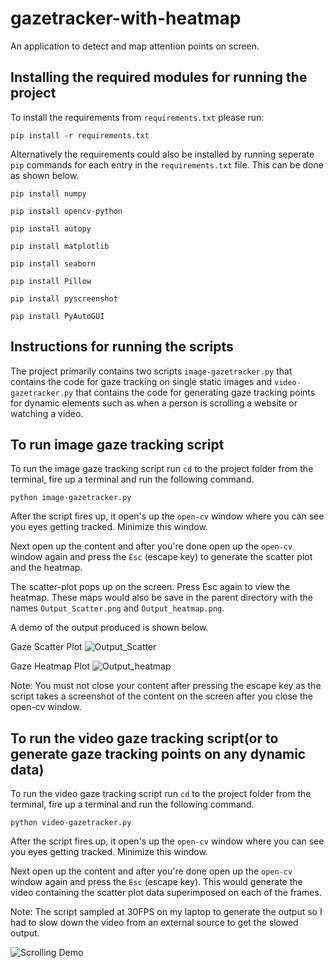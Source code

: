 # gazetracker-with-heatmap
 An application to detect and map attention points on screen.

## Installing the required modules for running the project

To install the requirements from `requirements.txt` please run:

`pip install -r requirements.txt`

Alternatively the requirements could also be installed by running seperate `pip` commands for each entry in the `requirements.txt` file. This can be done as shown below.

`pip install numpy`

`pip install opencv-python`

`pip install autopy`

`pip install matplotlib`

`pip install seaborn`

`pip install Pillow`

`pip install pyscreenshot`

`pip install PyAutoGUI`


## Instructions for running the scripts

The project primarily contains two  scripts `image-gazetracker.py` that contains the code for gaze tracking on single static images and `video-gazetracker.py` that contains the code for generating gaze tracking points for dynamic elements such as when a person is scrolling a website or watching a video.

## To run image gaze tracking script

To run the image gaze tracking script run `cd` to the project folder from the terminal, fire up a terminal and run the following command.

`python image-gazetracker.py`

After the script fires up, it open's up the `open-cv` window where you can see you eyes getting tracked. Minimize this window. 

Next open up the content and after you're done open up the `open-cv` window again and press the `Esc` (escape key) to generate the scatter plot and the heatmap.

The scatter-plot pops up on the screen. Press Esc again to view the heatmap. These maps would also be save in the parent directory with the names `Output_Scatter.png` and `Output_heatmap.png`.

A demo of the output produced is shown below.

Gaze Scatter Plot
![Output_Scatter](https://github.com/null-buster/gazetracker-with-heatmap/blob/master/Output_Scatter.png)

Gaze Heatmap Plot
![Output_heatmap](https://github.com/null-buster/gazetracker-with-heatmap/blob/master/Output_heatmap.png)

Note: You must not close your content after pressing the escape key as the script takes a screenshot of the content on the screen after you close the open-cv window. 

## To run the video gaze tracking script(or to generate gaze tracking points on any dynamic data)

To run the video gaze tracking script run `cd` to the project folder from the terminal, fire up a terminal and run the following command.

`python video-gazetracker.py`


After the script fires up, it open's up the `open-cv` window where you can see you eyes getting tracked. Minimize this window. 

Next open up the content and after you're done open up the `open-cv` window again and press the `Esc` (escape key). This would generate the video containing the scatter plot data superimposed on each of the frames. 

Note: The script sampled at 30FPS on my laptop to generate the output so I had to slow down the video from an external source to get the slowed output.

![Scrolling Demo](https://github.com/null-buster/gazetracker-with-heatmap/blob/master/New%20Scrolling%20Demo.gif)
